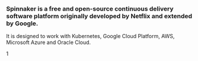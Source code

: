 ### Spinnaker is a free and open-source continuous delivery software platform originally developed by Netflix and extended by Google. 
It is designed to work with Kubernetes, Google Cloud Platform, AWS, Microsoft Azure and Oracle Cloud. 




















1




















